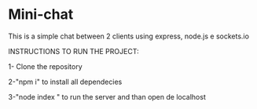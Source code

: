 # Mini-chat
This is a simple chat between 2 clients using express, node.js e sockets.io

INSTRUCTIONS TO RUN THE PROJECT:

1- Clone the repository

2-"npm i" to install all dependecies 

3-"node index " to run the server and than open de localhost
